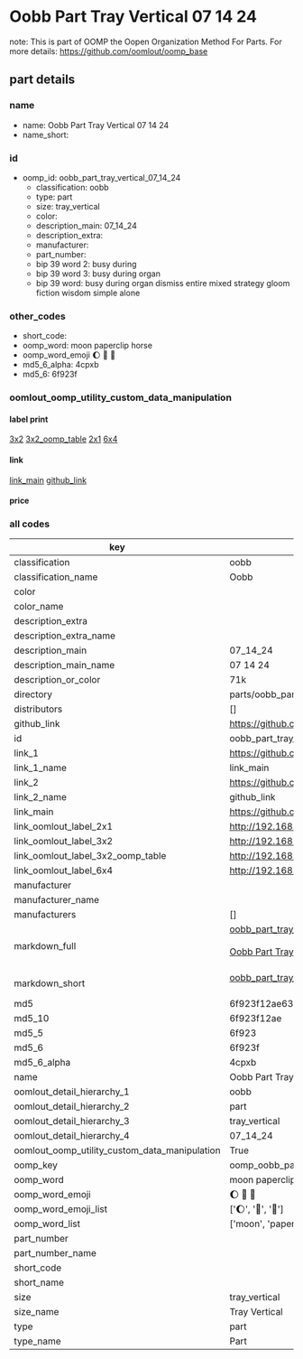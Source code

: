 # Oobb Part Tray Vertical 07 14 24  

note: This is part of OOMP the Oopen Organization Method For Parts. For more details: https://github.com/oomlout/oomp_base

##  part details





### name
* name: Oobb Part Tray Vertical 07 14 24
* name_short: 
### id
* oomp_id: oobb_part_tray_vertical_07_14_24
  * classification: oobb
  * type: part
  * size: tray_vertical
  * color: 
  * description_main: 07_14_24
  * description_extra: 
  * manufacturer: 
  * part_number: 
  * bip 39 word 2: busy during
  * bip 39 word 3: busy during organ
  * bip 39 word: busy during organ dismiss entire mixed strategy gloom fiction wisdom simple alone

### other_codes
* short_code: 
* oomp_word: moon paperclip horse
* oomp_word_emoji :moon: :paperclip: :horse:
* md5_6_alpha: 4cpxb
* md5_6: 6f923f






### oomlout_oomp_utility_custom_data_manipulation
#### label print
[3x2](http://192.168.1.245:1112/?label=oomp%204cpxb)
[3x2_oomp_table](http://192.168.1.107:1112/?label=oomp%204cpxb)
[2x1](http://192.168.1.242:1112/?label=oomp%204cpxb)
[6x4](http://192.168.1.55:1112/?label=oomp%204cpxb)    

#### link

[link_main](https://github.com/oomlout/oomlout_oomp_current_version_messy/tree/main/parts/oobb_part_tray_vertical_07_14_24) [github_link](https://github.com/oomlout/oomlout_oomp_part_src/tree/main/parts/oobb_part_tray_vertical_07_14_24)                             

#### price







### all codes 
| key | value |  
| --- | --- |  
| classification | oobb |  
| classification_name | Oobb |  
| color |  |  
| color_name |  |  
| description_extra |  |  
| description_extra_name |  |  
| description_main | 07_14_24 |  
| description_main_name | 07 14 24 |  
| description_or_color | 71k |  
| directory | parts/oobb_part_tray_vertical_07_14_24 |  
| distributors | [] |  
| github_link | https://github.com/oomlout/oomlout_oomp_part_src/tree/main/parts/oobb_part_tray_vertical_07_14_24 |  
| id | oobb_part_tray_vertical_07_14_24 |  
| link_1 | https://github.com/oomlout/oomlout_oomp_current_version_messy/tree/main/parts/oobb_part_tray_vertical_07_14_24 |  
| link_1_name | link_main |  
| link_2 | https://github.com/oomlout/oomlout_oomp_part_src/tree/main/parts/oobb_part_tray_vertical_07_14_24 |  
| link_2_name | github_link |  
| link_main | https://github.com/oomlout/oomlout_oomp_current_version_messy/tree/main/parts/oobb_part_tray_vertical_07_14_24 |  
| link_oomlout_label_2x1 | http://192.168.1.242:1112/?label=oomp%204cpxb |  
| link_oomlout_label_3x2 | http://192.168.1.245:1112/?label=oomp%204cpxb |  
| link_oomlout_label_3x2_oomp_table | http://192.168.1.107:1112/?label=oomp%204cpxb |  
| link_oomlout_label_6x4 | http://192.168.1.55:1112/?label=oomp%204cpxb |  
| manufacturer |  |  
| manufacturer_name |  |  
| manufacturers | [] |  
| markdown_full | [oobb_part_tray_vertical_07_14_24](https://github.com/oomlout/oomlout_oomp_current_version_messy/tree/main/parts/oobb_part_tray_vertical_07_14_24)<br>[](https://github.com/oomlout/oomlout_oomp_current_version_messy/tree/main/parts/oobb_part_tray_vertical_07_14_24)<br>[Oobb Part Tray Vertical 07 14 24](https://github.com/oomlout/oomlout_oomp_current_version_messy/tree/main/parts/oobb_part_tray_vertical_07_14_24)<br><br> |  
| markdown_short | [oobb_part_tray_vertical_07_14_24](https://github.com/oomlout/oomlout_oomp_current_version_messy/tree/main/parts/oobb_part_tray_vertical_07_14_24)<br><br> |  
| md5 | 6f923f12ae637ada38a5c3f538d108f9 |  
| md5_10 | 6f923f12ae |  
| md5_5 | 6f923 |  
| md5_6 | 6f923f |  
| md5_6_alpha | 4cpxb |  
| name | Oobb Part Tray Vertical 07 14 24 |  
| oomlout_detail_hierarchy_1 | oobb |  
| oomlout_detail_hierarchy_2 | part |  
| oomlout_detail_hierarchy_3 | tray_vertical |  
| oomlout_detail_hierarchy_4 | 07_14_24 |  
| oomlout_oomp_utility_custom_data_manipulation | True |  
| oomp_key | oomp_oobb_part_tray_vertical_07_14_24 |  
| oomp_word | moon paperclip horse |  
| oomp_word_emoji | :moon: :paperclip: :horse: |  
| oomp_word_emoji_list | [':moon:', ':paperclip:', ':horse:'] |  
| oomp_word_list | ['moon', 'paperclip', 'horse'] |  
| part_number |  |  
| part_number_name |  |  
| short_code |  |  
| short_name |  |  
| size | tray_vertical |  
| size_name | Tray Vertical |  
| type | part |  
| type_name | Part |  
